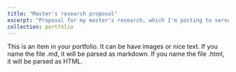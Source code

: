 ```yaml
---
title: "Master's research proposal"
excerpt: "Proposal for my master's research, which I'm posting to serve as writing sample"
collection: portfolio
---
```


This is an item in your portfolio. It can be have images or nice text. If you name the file .md, it will be parsed as markdown. If you name the file .html, it will be parsed as HTML. 

